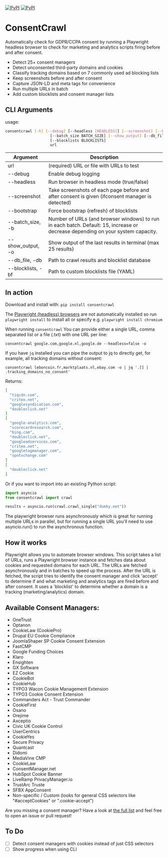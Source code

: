 
[![PyPI](https://img.shields.io/pypi/v/consentcrawl.svg?maxAge=3600)](https://pypi.python.org/pypi/consentcrawl)
[![PyPI](https://img.shields.io/pypi/pyversions/consentcrawl.svg?maxAge=3600)](https://pypi.python.org/pypi/consentcrawl)

# ConsentCrawl
Automatically check for GDPR/CCPA consent by running a Playwright headless browser to check for marketing and analytics scripts firing before and after consent.
- Detect 25+ consent managers
- Detect unconsented third-party domains and cookies
- Classify tracking domains based on 7 commonly used ad blocking lists
- Keep screenshots before and after consent
- Capture JSON-LD and meta tags for convenience
- Run multiple URLs in batch
- Add custom blocklists and consent manager lists

## CLI Arguments
usage:
```sh
consentcrawl [-h] [--debug] [--headless [HEADLESS]] [--screenshot] [--bootstrap]
                    [--batch_size BATCH_SIZE] [--show_output] [--db_file DB_FILE]
                    [--blocklists BLOCKLISTS]
                    url
```

| Argument | Description |
|----------|-------------|
| url      | (required) URL or file with URLs to test
| --debug  | Enable debug logging
| --headless | Run browser in headless mode (true/false)
|  --screenshot | Take screenshots of each page before and after consent is given (ifconsent manager is detected)
|  --bootstrap | Force bootstrap (refresh) of blocklists
|  --batch_size, -b | Number of URLs (and browser windows) to run in each batch. Default: 15, increase or decrease depending on your system capacity.
| --show_output, -o | Show output of the last results in terminal (max 25 results)
| --db_file, -db | Path to crawl results and blocklist database
|  --blocklists, -bf | Path to custom blocklists file (YAML)

## In action
Download and install with:
`pip install consentcrawl`

The [Playwright (headless) browsers](https://playwright.dev/python/docs/browsers) are not automatically installed so run `playwright install` to install all or specify e.g. `playwright install chromium`

When running `consentcrawl` You can provide either a single URL, comma separated list or a file (.txt) with one URL per line:

`consentcrawl google.com,google.nl,google.de --headless=false -o`

If you have `jq` installed you can pipe the output to jq to directly get, for example, all tracking domains without consent:

`consentcrawl leboncoin.fr,marktplaats.nl,ebay.com -o | jq '.[] | .tracking_domains_no_consent'`

Returns:
```json
[
  "tiqcdn.com",
  "criteo.net",
  "googlesyndication.com",
  "doubleclick.net"
]
[
  "google-analytics.com",
  "scorecardresearch.com",
  "bing.com",
  "doubleclick.net",
  "googleadservices.com",
  "criteo.net",
  "googletagmanager.com",
  "spotxchange.com"
]
[
  "doubleclick.net"
]
```

Or if you want to import into an existing Python script:
```python
import asyncio
from consentcrawl import crawl

results = asyncio.run(crawl.crawl_single("dumky.net"))
```

The playwright browser runs asynchronously which is great for running multiple
URLs in parallel, but for running a single URL you'll need to use asyncio.run()
to run the asynchronous function.

## How it works
Playwright allows you to automate browser windows. This script takes a list of URLs, runs a Playwright browser instance and fetches data about cookies and requested domains for each URL. The URLs are fetched asynchronously and in batches to speed up the process. After the URL is fetched, the script tries to identify the consent manager and click 'accept' to determine if and what marketing and analytics tags are fired before and after consent. It uses a 'blocklist' to determine whether a domain is a tracking (marketing/analytics) domain.

## Available Consent Managers:
- OneTrust
- Optanon
- CookieLaw (CookiePro)
- Drupal EU Cookie Compliance
- JoomlaShaper SP Cookie Consent Extension
- FastCMP
- Google Funding Choices
- Klaro
- Ensighten
- GX Software
- EZ Cookie
- CookieBot
- CookieHub
- TYPO3 Wacon Cookie Management Extension
- TYPO3 Cookie Consent Extension
- Commanders Act - Trust Commander
- CookieFirst
- Osano
- Orejime
- Axceptio
- Civic UK Cookie Control
- UserCentrics
- CookieYes
- Secure Privacy
- Quantcast
- Didomi
- MediaVine CMP
- CookieLaw
- ConsentManager.net
- HubSpot Cookie Banner
- LiveRamp PrivacyManager.io
- TrustArc Truste
- SFBX AppConsent
- Non-specific / Custom (looks for general CSS selectors like "#acceptCookies" or ".cookie-accept")

Are you missing a consent manager? Have a look at [the full list](consentcrawl/assets/consent_managers.yml) and feel free to open an issue or pull request!

## To Do
- [ ] Detect consent managers with cookies instead of just CSS selectors
- [ ] Show progress when using CLI

